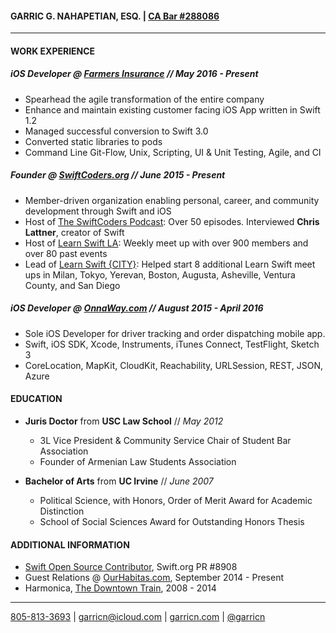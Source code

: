 #### GARRIC G. NAHAPETIAN, ESQ. | [CA Bar #288086](http://members.calbar.ca.gov/fal/Member/Detail/288086)
___

#### WORK EXPERIENCE
##### **iOS Developer** @ **[Farmers Insurance](http://farmers.com)** // *May 2016 - Present*
* Spearhead the agile transformation of the entire company
* Enhance and maintain existing customer facing iOS App written in Swift 1.2
* Managed successful conversion to Swift 3.0
* Converted static libraries to pods
* Command Line Git-Flow, Unix, Scripting, UI & Unit Testing, Agile, and CI

##### **Founder** @ **[SwiftCoders.org](https://swiftcoders.org)** // *June 2015 - Present*
* Member-driven organization enabling personal, career, and community development through Swift and iOS
* Host of [The SwiftCoders Podcast](https://swiftcoders.org/2017/03/07/the-swiftcoders-podcast/): Over 50 episodes. Interviewed **Chris Lattner**, creator of Swift
* Host of [Learn Swift LA](https://www.meetup.com/LearnSwiftLA/): Weekly meet up with over 900 members and over 80 past events
* Lead of [Learn Swift {CITY}](https://swiftcoders.org/2017/03/07/learn-swift-la/): Helped start 8 additional Learn Swift meet ups in Milan, Tokyo, Yerevan, Boston, Augusta, Asheville, Ventura County, and San Diego

##### **iOS Developer** @ **[OnnaWay.com](https://onnaway.com)** // *August 2015 - April 2016*
* Sole iOS Developer for driver tracking and order dispatching mobile app.
* Swift, iOS SDK, Xcode, Instruments, iTunes Connect, TestFlight, Sketch 3
* CoreLocation, MapKit, CloudKit, Reachability, URLSession, REST,  JSON, Azure

#### EDUCATION
* **Juris Doctor** from **USC Law School** // *May 2012*
	* 3L Vice President & Community Service Chair of Student Bar Association
	* Founder of Armenian Law Students Association

* **Bachelor of Arts** from **UC Irvine** //  *June 2007*
	* Political Science, with Honors, Order of Merit Award for Academic Distinction
	* School of Social Sciences Award for Outstanding Honors Thesis

#### ADDITIONAL INFORMATION
* [Swift Open Source Contributor](https://github.com/apple/swift/pull/8908), Swift.org PR #8908 
* Guest Relations @ [OurHabitas.com](http://www.ourhabitas.com), September 2014 - Present
* Harmonica, [The Downtown Train](http://www.thedowntowntrain.com), 2008 - 2014

___
 [805-813-3693](tel:805-813-3693) | [garricn@icloud.com](mailto:garricn@icloud.com) | [garricn.com](https://garricn.com) | [@garricn](https://twitter.com/garricn)
